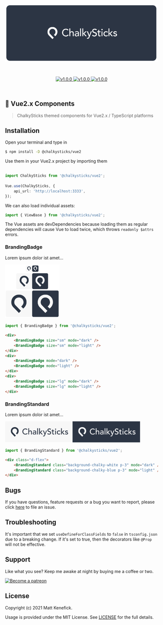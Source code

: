 <p align="center">
    <a href="https://www.chalkysticks.com" target="_blank" rel="noopener noreferrer">
        <img width="600" src="./assets/header.png" alt="ChalkySticks logo" />
    </a>
</p>

<br/>

<p align="center">
    <a href="https://github.com/chalkysticks/vue2-components" title="GitHub version">
        <img src="https://img.shields.io/badge/version-v1.0.0-blue.svg" alt="v1.0.0" />
    </a>
    <a href="https://www.patreon.com/mattkenefick" title="Backers on Patreon">
        <img src="https://img.shields.io/badge/backer-Patreon-orange.svg" alt="v1.0.0" />
    </a>
    <a href="https://paypal.me/polymermallard" title="Backers on Paypal">
        <img src="https://img.shields.io/badge/backer-Paypal-blue.svg" alt="v1.0.0" />
    </a>
</p>

<br/>

## 🎱 Vue2.x Components

> ChalkySticks themed components for Vue2.x / TypeScript platforms


## Installation

Open your terminal and type in

```sh
$ npm install -D @chalkysticks/vue2
```

Use them in your Vue2.x project by importing them

```typescript

import ChalkySticks from '@chalkysticks/vue2';

Vue.use(ChalkySticks, {
    api_url: 'http://localhost:3333',
});
```

We can also load individual assets:

```typescript
import { ViewBase } from '@chalkysticks/vue2';
```

The Vue assets are devDependencies because loading them as regular dependencies
will cause Vue to load twice, which throws `readonly $attrs` errors.

### BrandingBadge

Lorem ipsum dolor ist amet...

<img width="180" src="./assets/branding-badge.png" alt="BrandingBadge" />

```javascript
import { BrandingBadge } from '@chalkysticks/vue2';
```

```html
<div>
    <BrandingBadge size="sm" mode="dark" />
    <BrandingBadge size="sm" mode="light" />
</div>
<div>
    <BrandingBadge mode="dark" />
    <BrandingBadge mode="light" />
</div>
<div>
    <BrandingBadge size="lg" mode="dark" />
    <BrandingBadge size="lg" mode="light" />
</div>
```

### BrandingStandard

Lorem ipsum dolor ist amet...

<img height="70" src="./assets/branding-standard.png" alt="BrandingBadge" />

```javascript
import { BrandingStandard } from '@chalkysticks/vue2';
```

```html
<div class="d-flex">
    <BrandingStandard class="background-chalky-white p-3" mode="dark" />
    <BrandingStandard class="background-chalky-blue p-3" mode="light" />
</div>
```

## Bugs

If you have questions, feature requests or a bug you want to report, please click [here](https://github.com/chalkysticks/vue2-components/issues) to file an issue.

## Troubleshooting

It's important that we set `useDefineForClassFields` to `false` in `tsconfig.json` due to
a breaking change. If it's set to true, then the decorators like `@Prop` will not be
effective.

## Support

Like what you see? Keep me awake at night by buying me a coffee or two.

<a href="https://www.patreon.com/mattkenefick" target="_blank">
    <img src="https://c5.patreon.com/external/logo/become_a_patron_button@2x.png" height="37" alt="Become a patreon" style="height: auto !important;width: auto !important;">
</a>

## License

Copyright (c) 2021 Matt Kenefick.

Usage is provided under the MIT License. See [LICENSE](https://github.com/mattkenefick/eloquentjs/blob/master/LICENSE) for the full details.
